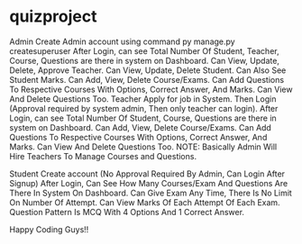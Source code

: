 # quizproject
Admin
Create Admin account using command
py manage.py createsuperuser
After Login, can see Total Number Of Student, Teacher, Course, Questions are there in system on Dashboard.
Can View, Update, Delete, Approve Teacher.
Can View, Update, Delete Student.
Can Also See Student Marks.
Can Add, View, Delete Course/Exams.
Can Add Questions To Respective Courses With Options, Correct Answer, And Marks.
Can View And Delete Questions Too.
Teacher
Apply for job in System. Then Login (Approval required by system admin, Then only teacher can login).
After Login, can see Total Number Of Student, Course, Questions are there in system on Dashboard.
Can Add, View, Delete Course/Exams.
Can Add Questions To Respective Courses With Options, Correct Answer, And Marks.
Can View And Delete Questions Too.
NOTE: Basically Admin Will Hire Teachers To Manage Courses and Questions.

Student
Create account (No Approval Required By Admin, Can Login After Signup)
After Login, Can See How Many Courses/Exam And Questions Are There In System On Dashboard.
Can Give Exam Any Time, There Is No Limit On Number Of Attempt.
Can View Marks Of Each Attempt Of Each Exam.
Question Pattern Is MCQ With 4 Options And 1 Correct Answer.

Happy Coding Guys!!
